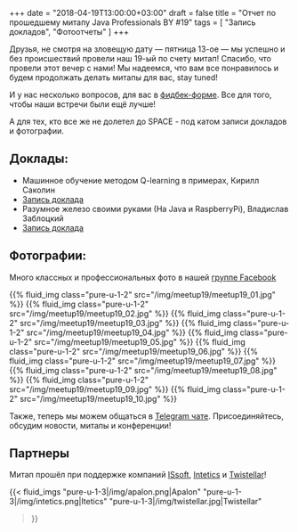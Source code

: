 +++
date = "2018-04-19T13:00:00+03:00"
draft = false
title = "Отчет по прошедшему митапу Java Professionals BY #19"
tags = [
    "Запись докладов",
    "Фотоотчеты"
]
+++

Друзья, не смотря на зловещую дату — пятница 13-ое — мы успешно и без происшествий провели наш 19-ый по счету митап! Спасибо, что провели этот вечер с нами!
Мы надеемся, что вам все понравилось и будем продолжать делать митапы для вас, stay tuned!

И у нас несколько вопросов, для вас в [фидбек-форме](http://bit.ly/jprof_resp_19). Все для того, чтобы наши встречи были ещё лучше!

А для тех, кто все же не долетел до SPACE - под катом записи докладов и фотографии.

<!--more-->

## Доклады:

 - Машинное обучение методом Q-learning в примерах, Кирилл Саколин
  - [Запись доклада](https://youtu.be/R_1Irrp6hJM)
 - Разумное железо своими руками (На Java и RaspberryPi), Владислав Заблоцкий
  - [Запись доклада](https://youtu.be/P3FgFkIWBQ8)

## Фотографии:

Много классных и профессиональных фото в нашей [группе Facebook](https://web.facebook.com/javaprofessionalsby/posts/1224640847639511)

<div class="post_photos">

{{% fluid_img class="pure-u-1-2" src="/img/meetup19/meetup19_01.jpg" %}}
{{% fluid_img class="pure-u-1-2" src="/img/meetup19/meetup19_02.jpg" %}}
{{% fluid_img class="pure-u-1-2" src="/img/meetup19/meetup19_03.jpg" %}}
{{% fluid_img class="pure-u-1-2" src="/img/meetup19/meetup19_04.jpg" %}}
{{% fluid_img class="pure-u-1-2" src="/img/meetup19/meetup19_05.jpg" %}}
{{% fluid_img class="pure-u-1-2" src="/img/meetup19/meetup19_06.jpg" %}}
{{% fluid_img class="pure-u-1-2" src="/img/meetup19/meetup19_07.jpg" %}}
{{% fluid_img class="pure-u-1-2" src="/img/meetup19/meetup19_08.jpg" %}}
{{% fluid_img class="pure-u-1-2" src="/img/meetup19/meetup19_09.jpg" %}}
{{% fluid_img class="pure-u-1-2" src="/img/meetup19/meetup19_10.jpg" %}}

</div>

Также, теперь мы можем общаться в [Telegram чате](https://t.me/jprof_by). Присоединяйтесь, обсудим новости, митапы и конференции!

## Партнеры

Митап прошёл при поддержке компаний [ISsoft](http://www.issoft.by/), [Intetics](http://intetics.com/) и [Twistellar](http://twistellar.com/)!

{{< fluid_imgs
  "pure-u-1-3|/img/apalon.png|Apalon"
  "pure-u-1-3|/img/intetics.png|Itetics"
  "pure-u-1-3|/img/twistellar.jpg|Twistellar"
>}}
